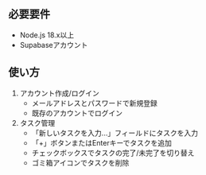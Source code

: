 ## 必要要件

-   Node.js 18.x以上
-   Supabaseアカウント

## 使い方

1.  アカウント作成/ログイン
    *   メールアドレスとパスワードで新規登録
    *   既存のアカウントでログイン
2.  タスク管理
    *   「新しいタスクを入力...」フィールドにタスクを入力
    *   「+」ボタンまたはEnterキーでタスクを追加
    *   チェックボックスでタスクの完了/未完了を切り替え
    *   ゴミ箱アイコンでタスクを削除
